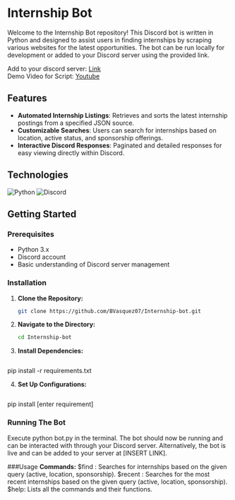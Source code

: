 # Internship Bot

Welcome to the Internship Bot repository! This Discord bot is written in Python and designed to assist users in finding internships by scraping various websites for the latest opportunities. The bot can be run locally for development or added to your Discord server using the provided link.

Add to your discord server: [Link](https://discord.com/api/oauth2/authorize?client_id=1128113900332785725&permissions=274877983808&scope=applications.commands+bot) <br>
Demo Video for Script: [Youtube](https://youtu.be/ZTa-BxjBkMA?si=m7bUAuUmKeQvfPOv)

## Features
- **Automated Internship Listings**: Retrieves and sorts the latest internship postings from a specified JSON source.
- **Customizable Searches**: Users can search for internships based on location, active status, and sponsorship offerings.
- **Interactive Discord Responses**: Paginated and detailed responses for easy viewing directly within Discord.

## Technologies
![Python](https://img.shields.io/badge/python-3670A0?style=for-the-badge&logo=python&logoColor=ffdd54)
![Discord](https://img.shields.io/badge/Discord-%235865F2.svg?style=for-the-badge&logo=discord&logoColor=white)

## Getting Started

### Prerequisites
- Python 3.x
- Discord account
- Basic understanding of Discord server management

### Installation
1. **Clone the Repository:**
   ```bash
   git clone https://github.com/BVasquez07/Internship-bot.git

2. **Navigate to the Directory:**
   ```bash
   cd Internship-bot

3. **Install Dependencies:**
   ```bash
  pip install -r requirements.txt

 4. **Set Up Configurations:**
    ```bash
   pip install [enter requirement]

  ### Running The Bot
  Execute python bot.py in the terminal.
  The bot should now be running and can be interacted with through your Discord server.
  Alternatively, the bot is live and can be added to your server at [INSERT LINK].

###Usage
**Commands:**
$find <query>: Searches for internships based on the given query (active, location, sponsorship).
$recent <query>: Searches for the most recent internships based on the given query (active, location, sponsorship).
$help: Lists all the commands and their functions.
